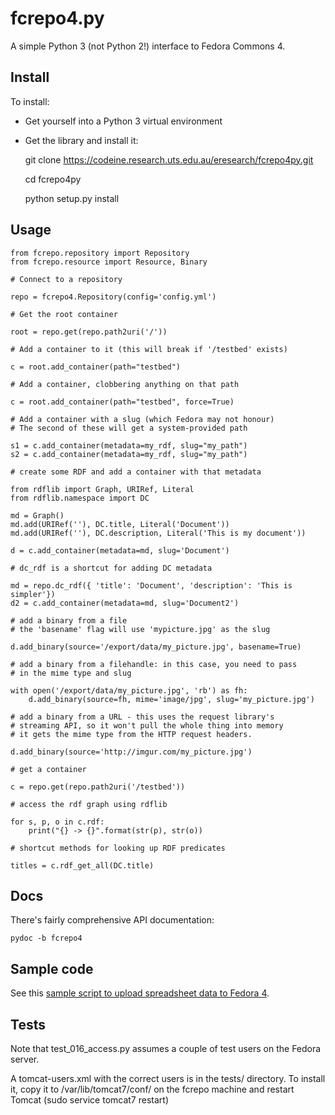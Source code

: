 fcrepo4.py
==========

A simple Python 3 (not Python 2!) interface to Fedora Commons 4.

## Install

To install:
* Get yourself into a Python 3 virtual environment
* Get the library and install it:

    git clone https://codeine.research.uts.edu.au/eresearch/fcrepo4py.git

    cd fcrepo4py
  
    python setup.py install
  
## Usage

    from fcrepo.repository import Repository
    from fcrepo.resource import Resource, Binary

    # Connect to a repository

    repo = fcrepo4.Repository(config='config.yml')

    # Get the root container

    root = repo.get(repo.path2uri('/'))

    # Add a container to it (this will break if '/testbed' exists)

    c = root.add_container(path="testbed")

    # Add a container, clobbering anything on that path

    c = root.add_container(path="testbed", force=True)

    # Add a container with a slug (which Fedora may not honour)
    # The second of these will get a system-provided path

    s1 = c.add_container(metadata=my_rdf, slug="my_path")
    s2 = c.add_container(metadata=my_rdf, slug="my_path")
    
    # create some RDF and add a container with that metadata

    from rdflib import Graph, URIRef, Literal
    from rdflib.namespace import DC

    md = Graph()
    md.add(URIRef(''), DC.title, Literal('Document'))
    md.add(URIRef(''), DC.description, Literal('This is my document'))

    d = c.add_container(metadata=md, slug='Document')

    # dc_rdf is a shortcut for adding DC metadata

    md = repo.dc_rdf({ 'title': 'Document', 'description': 'This is simpler'})
    d2 = c.add_container(metadata=md, slug='Document2')

    # add a binary from a file
    # the 'basename' flag will use 'mypicture.jpg' as the slug
    
    d.add_binary(source='/export/data/my_picture.jpg', basename=True)

    # add a binary from a filehandle: in this case, you need to pass
    # in the mime type and slug

    with open('/export/data/my_picture.jpg', 'rb') as fh:
        d.add_binary(source=fh, mime='image/jpg', slug='my_picture.jpg')

    # add a binary from a URL - this uses the request library's
    # streaming API, so it won't pull the whole thing into memory
    # it gets the mime type from the HTTP request headers.

    d.add_binary(source='http://imgur.com/my_picture.jpg')

    # get a container

    c = repo.get(repo.path2uri('/testbed'))

    # access the rdf graph using rdflib

    for s, p, o in c.rdf:
        print("{} -> {}".format(str(p), str(o))

    # shortcut methods for looking up RDF predicates

    titles = c.rdf_get_all(DC.title)

## Docs

There's fairly comprehensive API documentation:

    pydoc -b fcrepo4


## Sample code

See this [sample script to upload spreadsheet data to Fedora 4](https://github.com/ptsefton/spreadsheet-to-fedora-commons-4).

## Tests

Note that test_016_access.py assumes a couple of test users on the Fedora
server.

A tomcat-users.xml with the correct users is in the tests/ directory. To
install it, copy it to /var/lib/tomcat7/conf/ on the fcrepo machine and 
restart Tomcat (sudo service tomcat7 restart)
